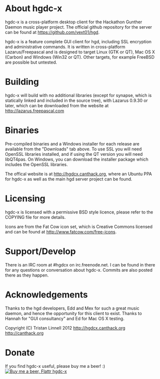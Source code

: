 About hgdc-x
============

hgdc-x is a cross-platform desktop client for the Hackathon Gunther Daemon music player project.
The official github repository for the server can be found at https://github.com/vext01/hgd.

hgdc-x is a feature complete GUI client for hgd, including SSL encryption and administrative commands. It is written in cross-platform Lazarus/Freepascal and is designed to target Linux (GTK or QT), Mac OS X (Carbon) and Windows (Win32 or QT). Other targets, for example FreeBSD are possible but untested.


Building
========

hgdc-x will build with no additional libraries (except for synapse, which is statically linked and included in the source tree), with Lazarus 0.9.30 or later, which can be downloaded from the website at http://lazarus.freepascal.com


Binaries
========

Pre-compiled binaries and a Windows installer for each release are available from the "Downloads" tab above.
To use SSL you will need OpenSSL libraries installed, and if using the QT version you will need libQT4pas.
On Windows, you can download the installer package which includes the OpenSSL libraries.

The offical website is at http://hgdcx.canthack.org, where an Ubuntu PPA for hgdc-x as well as the main hgd server project can be found.


Licensing
=========

hgdc-x is licensed with a permissive BSD style licence, please refer to the COPYING file for more details.

Icons are from the Fat Cow icon set, which is Creative Commons licensed and can be found at http://www.fatcow.com/free-icons.


Support/Develop
===============

There is an IRC room at #hgdcx on irc.freenode.net. I can be found in there for any questions or conversation about hgdc-x. Commits are also posted there as they happen.


Acknowledgements
================

Thanks to the hgd developers, Edd and Mex for such a great music daemon, and hence the opportunity for this client to exist.
Thanks to Hannah for "GUI consultancy" and Ed for Mac OS X testing.

Copyright (C) Tristan Linnell 2012
http://hgdcx.canthack.org
http://canthack.org


Donate
======

If you find hgdc-x useful, please buy me a beer! :)
[![Buy me a beer, Flattr hgdc-x](http://api.flattr.com/button/flattr-badge-large.png)](http://flattr.com/thing/401840/hgdc-x)
